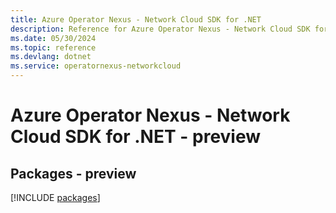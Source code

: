 ```yaml
---
title: Azure Operator Nexus - Network Cloud SDK for .NET
description: Reference for Azure Operator Nexus - Network Cloud SDK for .NET
ms.date: 05/30/2024
ms.topic: reference
ms.devlang: dotnet
ms.service: operatornexus-networkcloud
---
```

# Azure Operator Nexus - Network Cloud SDK for .NET - preview
## Packages - preview
[!INCLUDE [packages](operator-nexus---network-cloud-index.md)]